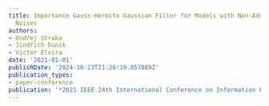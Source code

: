 ```yaml
---
title: Importance Gauss-Hermite Gaussian Filter for Models with Non-Additive Non-Gaussian
  Noises
authors:
- Ondřej Straka
- Jindřich Dunı́k
- Victor Elvira
date: '2021-01-01'
publishDate: '2024-10-23T21:26:19.057889Z'
publication_types:
- paper-conference
publication: '*2021 IEEE 24th International Conference on Information Fusion (FUSION)*'
---
```

